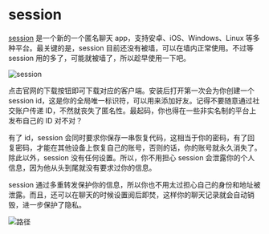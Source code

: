 # session

[session](https://getsession.org) 是一个新的一个匿名聊天 app，支持安卓、iOS、Windows、Linux 等多种平台。最关键的是，session 目前还没有被墙，可以在墙内正常使用。不过等 session 用的多了，可能就被墙了，所以趁早使用一下吧。

![session](https://postimg.cc/1gdzVNBt)

点击官网的下载按钮即可下载对应的客户端。安装后打开第一次会为你创建一个 session id，这是你的全局唯一标识符，可以用来添加好友。记得不要随意通过社交账户传递 ID，不然就丧失了匿名性。最起码，你也得在一些非实名制的平台上发布自己的 ID 对不对？

有了 id，session 会同时要求你保存一串恢复代码，这相当于你的密码，有了回复密码，才能在其他设备上恢复自己的账号，否则的话，你的账号就永久消失了。除此以外，session 没有任何设置。所以，你不用担心 session 会泄露你的个人信息，因为他从头到尾就没有要求过你的信息。

session 通过多重转发保护你的信息，所以你也不用太过担心自己的身份和地址被泄露。而且，还可以在聊天的时候设置阅后即焚，这样你的聊天记录就会自动销毁，进一步保护了隐私。

![路径](https://files.catbox.moe/dkcob9.png)
